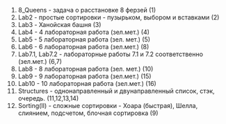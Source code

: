 1) 8_Queens - задача о расстановке 8 ферзей (1)
2) Lab2 - простые сортировки - пузырьком, выбором и вставками (2)
3) Lab3 - Ханойская башня (3)
4) Lab4 - 4 лабораторная работа (зел.мет.) (4)
5) Lab5 - 5 лабораторная работа (зел. мет.) (5)
6) Lab6 - 6 лабораторная работа (зел.мет.) (8)
7) Lab7.1, Lab7.2 - лабораторные работы 7.1 и 7.2 соответственно (зел.мет.) (6,7)
8) Lab8 - 8 лабораторная работа (зел. мет.) (10)
9) Lab9 - 9 лабораторная работа (зел.мет.) (15)
10) Lab10 - 10 лабораторная работа (зел.мет.) (16)
11) Structures - однонаправленный и двунаправленный список, стэк, очередь. (11,12,13,14)
12) Sorting(II) - сложные сортировки - Хоара (быстрая), Шелла, слиянием, подсчетом, блочная сортировка (9)
